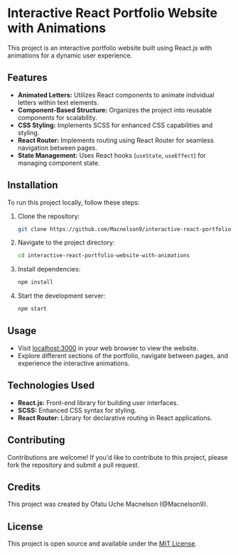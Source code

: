 # Interactive React Portfolio Website with Animations

This project is an interactive portfolio website built using React.js with animations for a dynamic user experience.

## Features

- **Animated Letters:** Utilizes React components to animate individual letters within text elements.
- **Component-Based Structure:** Organizes the project into reusable components for scalability.
- **CSS Styling:** Implements SCSS for enhanced CSS capabilities and styling.
- **React Router:** Implements routing using React Router for seamless navigation between pages.
- **State Management:** Uses React hooks (`useState`, `useEffect`) for managing component state.

## Installation

To run this project locally, follow these steps:

1. Clone the repository:
   ```bash
   git clone https://github.com/Macnelson9/interactive-react-portfolio-website-with-animations.git
   ```

2. Navigate to the project directory:
   ```bash
   cd interactive-react-portfolio-website-with-animations
   ```

3. Install dependencies:
   ```bash
   npm install
   ```

4. Start the development server:
   ```bash
   npm start
   ```

## Usage

- Visit [localhost:3000](http://localhost:3000) in your web browser to view the website.
- Explore different sections of the portfolio, navigate between pages, and experience the interactive animations.

## Technologies Used

- **React.js:** Front-end library for building user interfaces.
- **SCSS:** Enhanced CSS syntax for styling.
- **React Router:** Library for declarative routing in React applications.

## Contributing

Contributions are welcome! If you'd like to contribute to this project, please fork the repository and submit a pull request.

## Credits

This project was created by Ofatu Uche Macnelson (@Macnelson9).

## License

This project is open source and available under the [MIT License](LICENSE).

